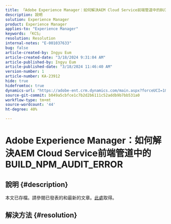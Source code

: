 ```yaml
---
title: 「Adobe Experience Manager：如何解決AEM Cloud Service前端管道中的BUILD_NPM_AUDIT_ERROR」
description: 說明
solution: Experience Manager
product: Experience Manager
applies-to: "Experience Manager"
keywords: 「KCS」
resolution: Resolution
internal-notes: "E-001037633"
bug: false
article-created-by: Ingyu Eum
article-created-date: "3/18/2024 9:31:04 AM"
article-published-by: Ingyu Eum
article-published-date: "3/18/2024 11:46:40 AM"
version-number: 1
article-number: KA-23912
hide: true
hidefromtoc: true
dynamics-url: "https://adobe-ent.crm.dynamics.com/main.aspx?forceUCI=1&pagetype=entityrecord&etn=knowledgearticle&id=ed0d093c-0ae5-ee11-904d-6045bd006704"
source-git-commit: b049a5cbfce1c7b2d2b6111c52addb9b7bb531a0
workflow-type: tm+mt
source-wordcount: '44'
ht-degree: 40%

---
```


# Adobe Experience Manager：如何解決AEM Cloud Service前端管道中的BUILD_NPM_AUDIT_ERROR

## 說明 {#description}

本文已存檔。請參閱已發表的和最新的文章。[此處](https://experienceleague.adobe.com/search.html#sort=relevancy)取得。

## 解決方法 {#resolution}

